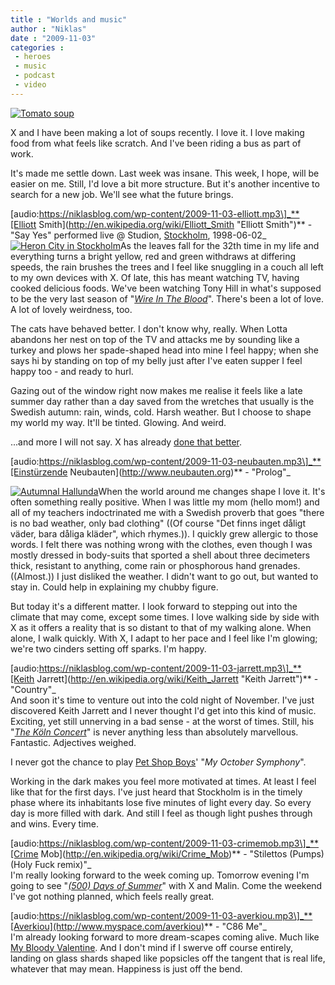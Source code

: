 ```yaml
---
title : "Worlds and music"
author : "Niklas"
date : "2009-11-03"
categories : 
 - heroes
 - music
 - podcast
 - video
---
```


[![Tomato soup](http://farm3.static.flickr.com/2708/4071624740_7c4ccb79f1.jpg)](http://www.flickr.com/photos/pivic/4071624740)

X and I have been making a lot of soups recently. I love it. I love making food from what feels like scratch. And I've been riding a bus as part of work.

It's made me settle down. Last week was insane. This week, I hope, will be easier on me. Still, I'd love a bit more structure. But it's another incentive to search for a new job. We'll see what the future brings.

\[audio:https://niklasblog.com/wp-content/2009-11-03-elliott.mp3\]_**[Elliott Smith](http://en.wikipedia.org/wiki/Elliott_Smith "Elliott Smith")** - "Say Yes" performed live @ Studion, [Stockholm](http://maps.google.com/maps?ll=59.35,18.0666666667&spn=0.1,0.1&q=59.35,18.0666666667%20%28Stockholm%29&t=h "Stockholm"), 1998-06-02_  
[![Heron City in Stockholm](http://farm3.static.flickr.com/2430/4052380148_c7f301d606.jpg)](http://www.flickr.com/photos/pivic/4052380148)As the leaves fall for the 32th time in my life and everything turns a bright yellow, red and green withdraws at differing speeds, the rain brushes the trees and I feel like snuggling in a couch all left to my own devices with X. Of late, this has meant watching TV, having cooked delicious foods. We've been watching Tony Hill in what's supposed to be the very last season of "_[Wire In The Blood](http://en.wikipedia.org/wiki/Wire_in_the_Blood)_". There's been a lot of love. A lot of lovely weirdness, too.

The cats have behaved better. I don't know why, really. When Lotta abandons her nest on top of the TV and attacks me by sounding like a turkey and plows her spade-shaped head into mine I feel happy; when she says hi by standing on top of my belly just after I've eaten supper I feel happy too - and ready to hurl.

Gazing out of the window right now makes me realise it feels like a late summer day rather than a day saved from the wretches that usually is the Swedish autumn: rain, winds, cold. Harsh weather. But I choose to shape my world my way. It'll be tinted. Glowing. And weird.

...and more I will not say. X has already [done that better](http://cyndamoore.wordpress.com/2009/11/03/nothing-matters-when-were-dancing).

\[audio:https://niklasblog.com/wp-content/2009-11-03-neubauten.mp3\]_**[Einstürzende Neubauten](http://www.neubauten.org)** - "Prolog"_

  

[![Autumnal Hallunda](http://farm3.static.flickr.com/2623/4051636407_41d212aa82.jpg)](http://www.flickr.com/photos/pivic/4051636407)When the world around me changes shape I love it. It's often something really positive. When I was little my mom (hello mom!) and all of my teachers indoctrinated me with a Swedish proverb that goes "there is no bad weather, only bad clothing" ((Of course "Det finns inget dåligt väder, bara dåliga kläder", which rhymes.)). I quickly grew allergic to those words. I felt there was nothing wrong with the clothes, even though I was mostly dressed in body-suits that sported a shell about three decimeters thick, resistant to anything, come rain or phosphorous hand grenades. ((Almost.)) I just disliked the weather. I didn't want to go out, but wanted to stay in. Could help in explaining my chubby figure.

But today it's a different matter. I look forward to stepping out into the climate that may come, except some times. I love walking side by side with X as it offers a reality that is so distant to that of my walking alone. When alone, I walk quickly. With X, I adapt to her pace and I feel like I'm glowing; we're two cinders setting off sparks. I'm happy.

\[audio:https://niklasblog.com/wp-content/2009-11-03-jarrett.mp3\]_**[Keith Jarrett](http://en.wikipedia.org/wiki/Keith_Jarrett "Keith Jarrett")** - "Country"_  
And soon it's time to venture out into the cold night of November. I've just discovered Keith Jarrett and I never thought I'd get into this kind of music. Exciting, yet still unnerving in a bad sense - at the worst of times. Still, his "_[The Köln Concert](http://en.wikipedia.org/wiki/The_K%C3%B6ln_Concert)_" is never anything less than absolutely marvellous. Fantastic. Adjectives weighed.

I never got the chance to play [Pet Shop Boys](http://en.wikipedia.org/wiki/Pet_Shop_Boys "Pet Shop Boys")' "_My October Symphony_".  

  

Working in the dark makes you feel more motivated at times. At least I feel like that for the first days. I've just heard that Stockholm is in the timely phase where its inhabitants lose five minutes of light every day. So every day is more filled with dark. And still I feel as though light pushes through and wins. Every time.

\[audio:https://niklasblog.com/wp-content/2009-11-03-crimemob.mp3\]_**[Crime Mob](http://en.wikipedia.org/wiki/Crime_Mob)** - "Stilettos (Pumps) (Holy Fuck remix)"_  
I'm really looking forward to the week coming up. Tomorrow evening I'm going to see "_[(500) Days of Summer](http://www.imdb.com/title/tt1022603)_" with X and Malin. Come the weekend I've got nothing planned, which feels really great.  
  

\[audio:https://niklasblog.com/wp-content/2009-11-03-averkiou.mp3\]_**[Averkiou](http://www.myspace.com/averkiou)** - "C86 Me"_  
I'm already looking forward to more dream-scapes coming alive. Much like [My Bloody Valentine](http://en.wikipedia.org/wiki/My_Bloody_Valentine_%28band%29). And I don't mind if I swerve off course entirely, landing on glass shards shaped like popsicles off the tangent that is real life, whatever that may mean. Happiness is just off the bend.
